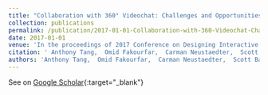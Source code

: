 ```yaml
---
title: "Collaboration with 360° Videochat: Challenges and Opportunities"
collection: publications
permalink: /publication/2017-01-01-Collaboration-with-360-Videochat-Challenges-and-Opportunities
date: 2017-01-01
venue: 'In the proceedings of 2017 Conference on Designing Interactive Systems (DIS &apos;17)'
citation: ' Anthony Tang,  Omid Fakourfar,  Carman Neustaedter,  Scott Bateman, &quot;Collaboration with 360° Videochat: Challenges and Opportunities.&quot; In the proceedings of 2017 Conference on Designing Interactive Systems (DIS &amp;apos;17), 2017.'
authors: 'Anthony Tang,  Omid Fakourfar,  Carman Neustaedter,  Scott Bateman'
---
```

See on [Google Scholar](https://scholar.google.com/scholar?q=Collaboration+with+360°+Videochat:+Challenges+and+Opportunities){:target="_blank"}